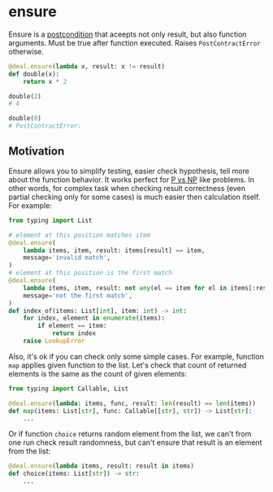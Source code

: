 # ensure

Ensure is a [postcondition](./post) that aceepts not only result, but also function arguments. Must be true after function executed. Raises `PostContractError` otherwise.

```python
@deal.ensure(lambda x, result: x != result)
def double(x):
    return x * 2

double(2)
# 4

double(0)
# PostContractError:
```

## Motivation

Ensure allows you to simplify testing, easier check hypothesis, tell more about the function behavior. It works perfect for [P vs NP](https://en.wikipedia.org/wiki/P_versus_NP_problem) like problems. In other words, for complex task when checking result correctness (even partial checking only for some cases) is much easier then calculation itself. For example:

```python
from typing import List

# element at this position matches item
@deal.ensure(
    lambda items, item, result: items[result] == item,
    message='invalid match',
)
# element at this position is the first match
@deal.ensure(
    lambda items, item, result: not any(el == item for el in items[:result]),
    message='not the first match',
)
def index_of(items: List[int], item: int) -> int:
    for index, element in enumerate(items):
        if element == item:
            return index
    raise LookupError
```

Also, it's ok if you can check only some simple cases. For example, function `map` applies given function to the list. Let's check that count of returned elements is the same as the count of given elements:

```python
from typing import Callable, List

@deal.ensure(lambda: items, func, result: len(result) == len(items))
def map(items: List[str], func: Callable[[str], str]) -> List[str]:
    ...
```

Or if function `choice` returns random element from the list, we can't from one run check result randomness, but can't ensure that result is an element from the list:

```python
@deal.ensure(lambda items, result: result in items)
def choice(items: List[str]) -> str:
    ...
```
